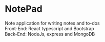 # NotePad
Note application for writing notes and to-dos <br />
Front-End: React typescript and Bootstrap <br />
Back-End: NodeJs, express and MongoDB 
